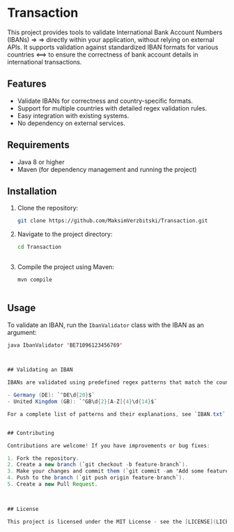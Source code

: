 # Transaction

This project provides tools to validate International Bank Account Numbers (IBANs) =>
=>            directly within your application, without relying on external APIs.
It supports validation against standardized IBAN formats for various countries <==>
to ensure the correctness of bank account details in international transactions.

## Features

- Validate IBANs for correctness and country-specific formats.
- Support for multiple countries with detailed regex validation rules.
- Easy integration with existing systems.
- No dependency on external services.

## Requirements

- Java 8 or higher
- Maven (for dependency management and running the project)


## Installation

1. Clone the repository:
   ```bash
   git clone https://github.com/MaksimVerzbitski/Transaction.git
   
2. Navigate to the project directory:
   ```bash
   cd Transaction
  
3. Compile the project using Maven:
   ```bash
   mvn compile
  
## Usage


To validate an IBAN, run the `IbanValidator` class with the IBAN as an argument:

```java
java IbanValidator 'BE71096123456769'



## Validating an IBAN

IBANs are validated using predefined regex patterns that match the country-specific IBAN structure. Here are examples of patterns for some countries:

- Germany (DE): `^DE\d{20}$`
- United Kingdom (GB): `^GB\d{2}[A-Z]{4}\d{14}$`

For a complete list of patterns and their explanations, see `IBAN.txt` included in the project files.


## Contributing

Contributions are welcome! If you have improvements or bug fixes:

1. Fork the repository.
2. Create a new branch (`git checkout -b feature-branch`).
3. Make your changes and commit them (`git commit -am 'Add some feature'`).
4. Push to the branch (`git push origin feature-branch`).
5. Create a new Pull Request.



## License

This project is licensed under the MIT License - see the [LICENSE](LICENSE) file for details.
